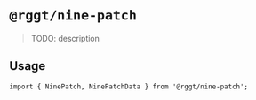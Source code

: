 # `@rggt/nine-patch`

> TODO: description

## Usage

```
import { NinePatch, NinePatchData } from '@rggt/nine-patch';
```
